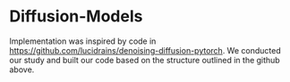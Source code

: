 # Diffusion-Models

Implementation was inspired by code in https://github.com/lucidrains/denoising-diffusion-pytorch.
We conducted our study and built our code based on the structure outlined in the github above.
